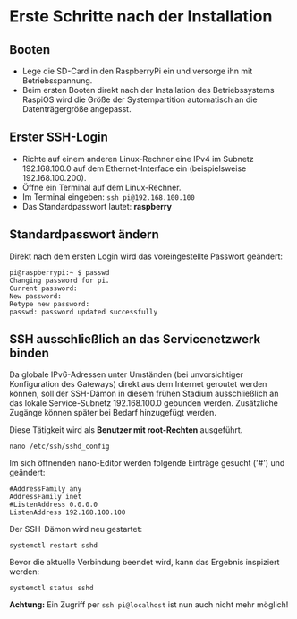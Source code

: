 # Erste Schritte nach der Installation

## Booten

* Lege die SD-Card in den RaspberryPi ein und versorge ihn mit Betriebsspannung.
* Beim ersten Booten direkt nach der Installation des Betriebssystems RaspiOS wird die Größe der Systempartition automatisch an die Datenträgergröße angepasst.

## Erster SSH-Login

* Richte auf einem anderen Linux-Rechner eine IPv4 im Subnetz 192.168.100.0 auf dem Ethernet-Interface ein (beispielsweise 192.168.100.200).
* Öffne ein Terminal auf dem Linux-Rechner.
* Im Terminal eingeben: `ssh pi@192.168.100.100`
* Das Standardpasswort lautet: **raspberry**

## Standardpasswort ändern

Direkt nach dem ersten Login wird das voreingestellte Passwort geändert:

```
pi@raspberrypi:~ $ passwd
Changing password for pi.
Current password: 
New password: 
Retype new password: 
passwd: password updated successfully
```

## SSH ausschließlich an das Servicenetzwerk binden

Da globale IPv6-Adressen unter Umständen (bei unvorsichtiger Konfiguration des Gateways)
direkt aus dem Internet geroutet werden können,
soll der SSH-Dämon in diesem frühen Stadium ausschließlich an das lokale Service-Subnetz 192.168.100.0 gebunden werden.
Zusätzliche Zugänge können später bei Bedarf hinzugefügt werden.

Diese Tätigkeit wird als **Benutzer mit root-Rechten** ausgeführt.
```
nano /etc/ssh/sshd_config
```
Im sich öffnenden nano-Editor werden folgende Einträge gesucht ('#') und geändert:
```
#AddressFamily any
AddressFamily inet
#ListenAddress 0.0.0.0
ListenAddress 192.168.100.100
```
Der SSH-Dämon wird neu gestartet:
```
systemctl restart sshd
```
Bevor die aktuelle Verbindung beendet wird, kann das Ergebnis inspiziert werden:
```
systemctl status sshd
```
**Achtung:** Ein Zugriff per `ssh pi@localhost` ist nun auch nicht mehr möglich!
